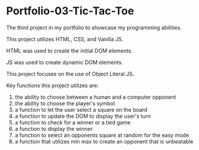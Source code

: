# Portfolio-03-Tic-Tac-Toe
The third project in my portfolio to showcase my programming abilities.

This project utilizes HTML, CSS, and Vanilla JS.

HTML was used to create the initial DOM elements.

JS was used to create dynamic DOM elements.

This project focuses on the use of Object Literal JS.

Key functions this project utilizes are:

1) the ability to choose between a human and a computer opponent
2) the ability to choose the player's symbol
3) a function to let the user select a square on the board
4) a function to update the DOM to display the user's turn
5) a function to check for a winner or a tied game
6) a function to display the winner
7) a function to select an opponents square at random for the easy mode
8) a function that utilizes min max to create an opponent that is unbeatable